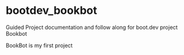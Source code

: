# bootdev_bookbot
Guided Project documentation and follow along for boot.dev project Bookbot

BookBot is my first project